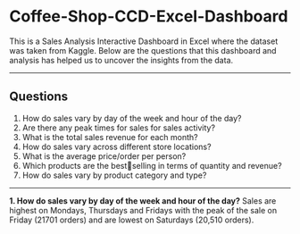 # Coffee-Shop-CCD-Excel-Dashboard
This is a Sales Analysis Interactive Dashboard in Excel where the dataset was taken from Kaggle. Below are the questions that this dashboard and analysis has helped us to uncover the insights from the data.

---
## Questions
1. How do sales vary by day of the week and hour of the day?
2. Are there any peak times for sales for sales activity?
3. What is the total sales revenue for each month?
4. How do sales vary across different store locations?
5. What is the average price/order per person?
6. Which products are the bestselling in terms of quantity and revenue?
7. How do sales vary by product category and type?
 ---
**1. How do sales vary by day of the week and hour of the day?**
    Sales are highest on Mondays, Thursdays and Fridays with the peak of the sale on Friday (21701 orders) and are lowest on Saturdays (20,510 orders).

